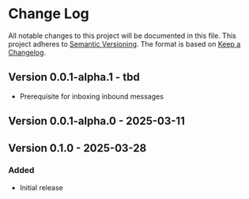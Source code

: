 # Change Log

All notable changes to this project will be documented in this file.
This project adheres to [Semantic Versioning](http://semver.org/).
The format is based on [Keep a Changelog](http://keepachangelog.com/).

## Version 0.0.1-alpha.1 - tbd

- Prerequisite for inboxing inbound messages

## Version 0.0.1-alpha.0 - 2025-03-11
## Version 0.1.0 - 2025-03-28

### Added

- Initial release
